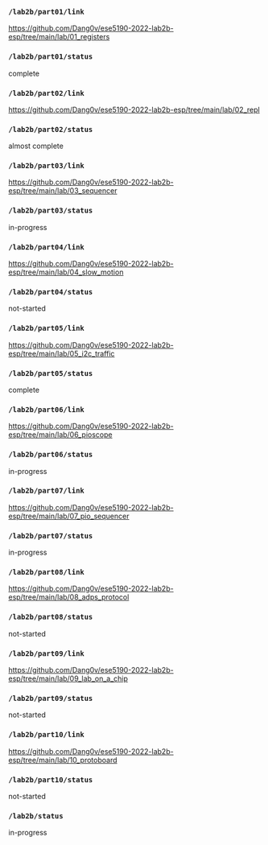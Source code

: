 ### `/lab2b/part01/link`
https://github.com/Dang0v/ese5190-2022-lab2b-esp/tree/main/lab/01_registers
### `/lab2b/part01/status`
complete
### `/lab2b/part02/link`
https://github.com/Dang0v/ese5190-2022-lab2b-esp/tree/main/lab/02_repl
### `/lab2b/part02/status`
almost complete
### `/lab2b/part03/link`
https://github.com/Dang0v/ese5190-2022-lab2b-esp/tree/main/lab/03_sequencer
### `/lab2b/part03/status`
in-progress
### `/lab2b/part04/link`
https://github.com/Dang0v/ese5190-2022-lab2b-esp/tree/main/lab/04_slow_motion
### `/lab2b/part04/status`
not-started
### `/lab2b/part05/link`
https://github.com/Dang0v/ese5190-2022-lab2b-esp/tree/main/lab/05_i2c_traffic
### `/lab2b/part05/status`
complete
### `/lab2b/part06/link`
https://github.com/Dang0v/ese5190-2022-lab2b-esp/tree/main/lab/06_pioscope
### `/lab2b/part06/status`
in-progress
### `/lab2b/part07/link`
https://github.com/Dang0v/ese5190-2022-lab2b-esp/tree/main/lab/07_pio_sequencer
### `/lab2b/part07/status`
in-progress
### `/lab2b/part08/link`
https://github.com/Dang0v/ese5190-2022-lab2b-esp/tree/main/lab/08_adps_protocol
### `/lab2b/part08/status`
not-started
### `/lab2b/part09/link`
https://github.com/Dang0v/ese5190-2022-lab2b-esp/tree/main/lab/09_lab_on_a_chip
### `/lab2b/part09/status`
not-started
### `/lab2b/part10/link`
https://github.com/Dang0v/ese5190-2022-lab2b-esp/tree/main/lab/10_protoboard
### `/lab2b/part10/status`
not-started
### `/lab2b/status`
in-progress
